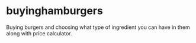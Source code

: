 # buyinghamburgers
Buying burgers and choosing what type of ingredient you can have in them along with price calculator.
